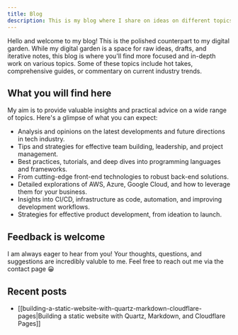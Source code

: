 ```yaml
---
title: Blog
description: This is my blog where I share on ideas on different topics and pieces that are on the top of mind.
---
```


Hello and welcome to my blog! This is the polished counterpart to my digital garden. While my digital garden is a space for raw ideas, drafts, and iterative notes, this blog is where you'll find more focused and in-depth work on various topics. Some of these topics include hot takes, comprehensive guides, or commentary on current industry trends.

## What you will find here

My aim is to provide valuable insights and practical advice on a wide range of topics. Here's a glimpse of what you can expect:

- Analysis and opinions on the latest developments and future directions in tech industry.
- Tips and strategies for effective team building, leadership, and project management.
- Best practices, tutorials, and deep dives into programming languages and frameworks.
- From cutting-edge front-end technologies to robust back-end solutions.
- Detailed explorations of AWS, Azure, Google Cloud, and how to leverage them for your business.
- Insights into CI/CD, infrastructure as code, automation, and improving development workflows.
- Strategies for effective product development, from ideation to launch.

## Feedback is welcome

I am always eager to hear from you! Your thoughts, questions, and suggestions are incredibly valuble to me. Feel free to reach out me via the contact page 😀

## Recent posts

- [[building-a-static-website-with-quartz-markdown-cloudflare-pages|Building a static website with Quartz, Markdown, and Cloudflare Pages]]